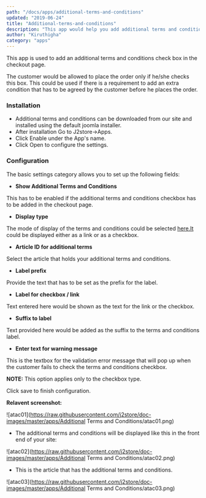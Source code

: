 ```yaml
---
path: "/docs/apps/additional-terms-and-conditions"
updated: "2019-06-24"
title: "Additional-terms-and-conditions"
description: "This app would help you add additional terms and conditions(if required) in your site."
author: "Kiruthigha"
category: "apps"
---
```


This app is used to add an additional terms and conditions check box in the checkout page.

The customer would be allowed to place the order only if he/she checks this box. This could be used if there is a requirement to add an extra condition that has to be agreed by the customer before he places the order.

### Installation

* Additional terms and conditions can be downloaded from our site and installed using the default joomla installer.
* After installation Go to  J2store->Apps.
* Click Enable under the App's name.
* Click Open to configure the settings.

### Configuration

The basic settings category allows you to set up the following fields:

* **Show Additional Terms and Conditions**

This has to be enabled if the additional terms and conditions checkbox has to be added in the checkout page.

* **Display type**

The mode of display of the terms and conditions could be selected [here.It](http://here.it/) could be displayed either as a link or as a checkbox.

* **Article ID for additional terms**

Select the article that holds your additional terms and conditions.

* **Label prefix**

Provide the text that has to be set as the prefix for the label.

* **Label for checkbox / link**

Text entered here would be shown as the text for the link or the checkbox.

* **Suffix to label**

Text provided here would be added as the suffix to the terms and conditions label.

* **Enter text for warning message**


This is the textbox for the validation error message that will pop up when the customer fails to check the terms and conditions checkbox.

**NOTE:** This option applies only to the checkbox type.

Click save to finish configuration.

**Relavent screenshot:**


![atac01](https://raw.githubusercontent.com/j2store/doc-images/master/apps/Additional Terms and Conditions/atac01.png)

* The  additional terms and conditions will be displayed like this in the front end of your site:

![atac02](https://raw.githubusercontent.com/j2store/doc-images/master/apps/Additional Terms and Conditions/atac02.png)

* This is the article that has the additional terms and conditions.

![atac03](https://raw.githubusercontent.com/j2store/doc-images/master/apps/Additional Terms and Conditions/atac03.png)
